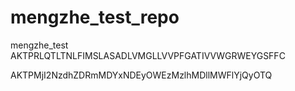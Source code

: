 # mengzhe_test_repo
mengzhe_test
AKTPRLQTLTNLFIMSLASADLVMGLLVVPFGATIVVWGRWEYGSFFC

AKTPMjI2NzdhZDRmMDYxNDEyOWEzMzlhMDllMWFlYjQyOTQ
